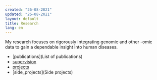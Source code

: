 ```yaml
---
created: "26-08-2021"
updated: "26-08-2021"
layout: default
title: Research
lang: en
---
```


My research focuses on rigorously integrating genomic and other -omic
data to gain a dependable insight into human diseases.

* [publications](List of publications)
* [supervision](Supervision)
* [projects](Projects)
* [side_projects](Side projects)
